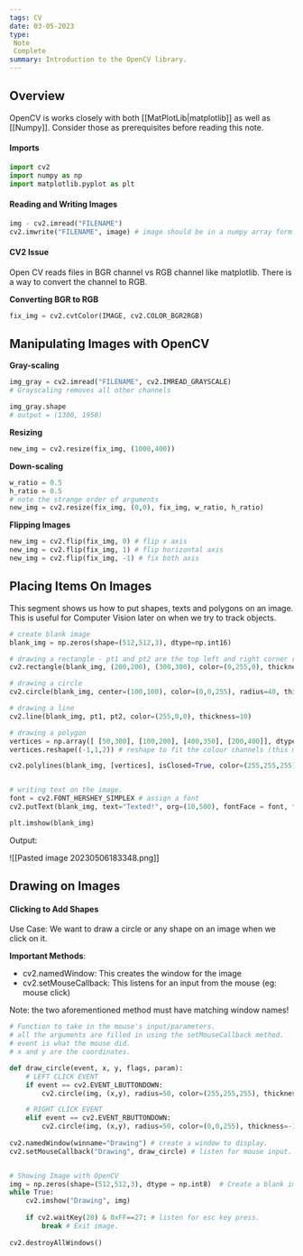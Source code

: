 ```yaml
---
tags: CV
date: 03-05-2023
type: 
 Note
 Complete
summary: Introduction to the OpenCV library.
---
```


## Overview

OpenCV is works closely with both [[MatPlotLib|matplotlib]] as well as [[Numpy]]. Consider those as prerequisites before reading this note.

#### Imports
```python
import cv2
import numpy as np
import matplotlib.pyplot as plt
```

#### Reading and Writing Images
```python
img - cv2.imread("FILENAME")
cv2.imwrite("FILENAME", image) # image should be in a numpy array form.
```

#### CV2 Issue
Open CV reads files in BGR channel vs RGB channel like matplotlib. There is a way to convert the channel to RGB.

**Converting BGR to RGB**
```python
fix_img = cv2.cvtColor(IMAGE, cv2.COLOR_BGR2RGB)
```

## Manipulating Images with OpenCV
**Gray-scaling**
```python
img_gray = cv2.imread("FILENAME", cv2.IMREAD_GRAYSCALE)
# Grayscaling removes all other channels 

img_gray.shape
# output = (1300, 1950)
```

**Resizing**
```python
new_img = cv2.resize(fix_img, (1000,400))
```

**Down-scaling**
```python
w_ratio = 0.5
h_ratio = 0.5
# note the strange order of arguments
new_img = cv2.resize(fix_img, (0,0), fix_img, w_ratio, h_ratio)
```

**Flipping Images**
```python
new_img = cv2.flip(fix_img, 0) # flip x axis
new_img = cv2.flip(fix_img, 1) # flip horizontal axis
new_img = cv2.flip(fix_img, -1) # fix both axis
```


## Placing Items On Images
This segment shows us how to put shapes, texts and polygons on an image. This is useful for Computer Vision later on when we try to track objects.
```python
# create blank image
blank_img = np.zeros(shape=(512,512,3), dtype=np.int16)

# drawing a rectangle - pt1 and pt2 are the top left and right corner respectively.
cv2.rectangle(blank_img, (200,200), (300,300), color=(0,255,0), thickness=10)

# drawing a circle
cv2.circle(blank_img, center=(100,100), color=(0,0,255), radius=40, thickness=-1) # thickness = -1 fills the shape.

# drawing a line
cv2.line(blank_img, pt1, pt2, color=(255,0,0), thickness=10)

# drawing a polygon
vertices = np.array([ [50,300], [100,200], [400,350], [200,400]], dtype=np.int32) # establishing vertices
vertices.reshape((-1,1,2)) # reshape to fit the colour channels (this must be done to make the vertices acceptable for cv2)

cv2.polylines(blank_img, [vertices], isClosed=True, color=(255,255,255), thickness = 10)


# writing text on the image.
font = cv2.FONT_HERSHEY_SIMPLEX # assign a font
cv2.putText(blank_img, text="Texted!", org=(10,500), fontFace = font, fontScale = 4, color=(255,255,255), thickness=10)

plt.imshow(blank_img)
```
Output:

![[Pasted image 20230506183348.png]]


## Drawing on Images

#### Clicking to Add Shapes
Use Case: We want to draw a circle or any shape on an image when we click on it.

**Important Methods**:
- cv2.namedWindow: This creates the window for the image
- cv2.setMouseCallback: This listens for an input from the mouse (eg: mouse click)

Note: the two aforementioned method must have matching window names!

```python
# Function to take in the mouse's input/parameters.
# all the arguments are filled in using the setMouseCallback method.
# event is what the mouse did.
# x and y are the coordinates.

def draw_circle(event, x, y, flags, param): 
	# LEFT CLICK EVENT
    if event == cv2.EVENT_LBUTTONDOWN:
        cv2.circle(img, (x,y), radius=50, color=(255,255,255), thickness=-1) # draw a circle on the img at location x, y.

	# RIGHT CLICK EVENT
    elif event == cv2.EVENT_RBUTTONDOWN: 
        cv2.circle(img, (x,y), radius=50, color=(0,0,255), thickness=-1) # draw a red circle on the img at location x, y.
        
cv2.namedWindow(winname="Drawing") # create a window to display.
cv2.setMouseCallback("Drawing", draw_circle) # listen for mouse input.


# Showing Image with OpenCV 
img = np.zeros(shape=(512,512,3), dtype = np.int8)  # Create a blank image.
while True:
    cv2.imshow("Drawing", img)
    
    if cv2.waitKey(20) & 0xFF==27: # listen for esc key press.
        break # Exit image.
    
cv2.destroyAllWindows()
```